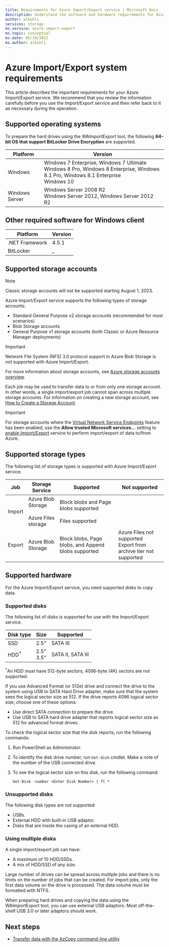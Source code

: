 ```yaml
---
title: Requirements for Azure Import/Export service | Microsoft Docs
description: Understand the software and hardware requirements for Azure Import/Export service.
author: alkohli
services: storage
ms.service: azure-import-export
ms.topic: conceptual
ms.date: 05/19/2022
ms.author: alkohli
---
```

# Azure Import/Export system requirements

This article describes the important requirements for your Azure Import/Export service. We recommend that you review the information carefully before you use the Import/Export service and then refer back to it as necessary during the operation.

## Supported operating systems

To prepare the hard drives using the WAImportExport tool, the following **64-bit OS that support BitLocker Drive Encryption** are supported.


|Platform |Version |
|---------|---------|
|Windows     | Windows 7 Enterprise, Windows 7 Ultimate <br> Windows 8 Pro, Windows 8 Enterprise, Windows 8.1 Pro, Windows 8.1 Enterprise <br> Windows 10        |
|Windows Server     |Windows Server 2008 R2 <br> Windows Server 2012, Windows Server 2012 R2         |

## Other required software for Windows client

|Platform |Version |
|---------|---------|
|.NET Framework    | 4.5.1       |
| BitLocker        |  _          |


## Supported storage accounts

> [!Note]
> Classic storage accounts will not be supported starting August 1, 2023.

Azure Import/Export service supports the following types of storage accounts:

- Standard General Purpose v2 storage accounts (recommended for most scenarios)
- Blob Storage accounts
- General Purpose v1 storage accounts (both Classic or Azure Resource Manager deployments)

> [!IMPORTANT]
> Network File System (NFS) 3.0 protocol support in Azure Blob Storage is not supported with Azure Import/Export.

For more information about storage accounts, see [Azure storage accounts overview](../storage/common/storage-account-overview.md).

Each job may be used to transfer data to or from only one storage account. In other words, a single import/export job cannot span across multiple storage accounts. For information on creating a new storage account, see [How to Create a Storage Account](../storage/common/storage-account-create.md).

> [!IMPORTANT]
> For storage accounts where the [Virtual Network Service Endpoints](../virtual-network/virtual-network-service-endpoints-overview.md) feature has been enabled, use the **Allow trusted Microsoft services...** setting to [enable Import/Export](../storage/common/storage-network-security.md) service to perform import/export of data to/from Azure.

## Supported storage types

The following list of storage types is supported with Azure Import/Export service.


|Job  |Storage Service |Supported  |Not supported  |
|---------|---------|---------|---------|
|Import     |  Azure Blob Storage <br><br> Azure Files storage       | Block blobs and Page blobs supported <br><br> Files supported          |
|Export     |   Azure Blob Storage       | Block blobs, Page blobs, and Append blobs supported         | Azure Files not supported<br>Export from archive tier not supported|


## Supported hardware

For the Azure Import/Export service, you need supported disks to copy data.

### Supported disks

The following list of disks is supported for use with the Import/Export service.


|Disk type  |Size  |Supported |
|---------|---------|---------|
|SSD    |   2.5"      |SATA III          |
|HDD<sup>*</sup>     |  2.5"<br>3.5"       |SATA II, SATA III         |

<sup>*</sup>An HDD must have 512-byte sectors; 4096-byte (4K) sectors are not supported.

If you use Advanced Format (or 512e) drive and connect the drive to the system using USB to SATA Hard Drive adapter, make sure that the system sees the logical sector size as 512. If the drive reports 4096 logical sector size, choose one of these options:

- Use direct SATA connection to prepare the drive.
- Use USB to SATA hard drive adapter that reports logical sector size as 512 for advanced format drives.
 

To check the logical sector size that the disk reports, run the following commands:
1. Run PowerShell as Administrator.
1. To identify the disk drive number, run `Get-disk` cmdlet. Make a note of the number of the USB connected drive.
1. To see the logical sector size on this disk, run the following command:

    `Get-Disk -number <Enter Disk Number> | fl *`

### Unsupported disks

The following disk types are not supported:

- USBs.
- External HDD with built-in USB adaptor.
- Disks that are inside the casing of an external HDD.

### Using multiple disks

A single import/export job can have:

- A maximum of 10 HDD/SSDs.
- A mix of HDD/SSD of any size.

Large number of drives can be spread across multiple jobs and there is no limits on the number of jobs that can be created. For import jobs, only the first data volume on the drive is processed. The data volume must be formatted with NTFS.

When preparing hard drives and copying the data using the WAImportExport tool, you can use external USB adaptors. Most off-the-shelf USB 3.0 or later adaptors should work.

## Next steps

* [Transfer data with the AzCopy command-line utility](../storage/common/storage-use-azcopy-v10.md)
